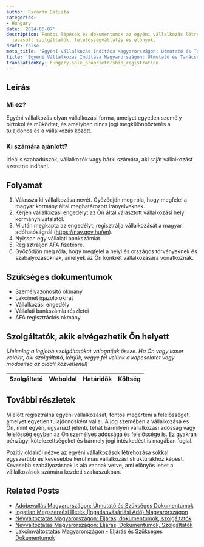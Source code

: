 ```yaml
---
author: Ricardo Batista
categories:
- Hungary
date: '2024-06-07'
description: Fontos lépések és dokumentumok az egyéni vállalkozás létrehozásához Magyarországon,
  javasolt szolgáltatók, felelősségvállalás és előnyök.
draft: false
meta_title: 'Egyéni Vállalkozás Indítása Magyarországon: Útmutató és Tanácsok'
title: 'Egyéni Vállalkozás Indítása Magyarországon: Útmutató és Tanácsok'
translationKey: hungary-sole_proprietorship_registration
---
```



## Leírás
### Mi ez?
Egyéni vállalkozás olyan vállalkozási forma, amelyet egyetlen személy birtokol és működtet, és amelyben nincs jogi megkülönböztetés a tulajdonos és a vállalkozás között.

### Ki számára ajánlott?
Ideális szabadúszók, vállalkozók vagy bárki számára, aki saját vállalkozást szeretne indítani.

## Folyamat

1. Válassza ki vállalkozása nevét. Győződjön meg róla, hogy megfelel a magyar kormány által meghatározott irányelveknek.
2. Kérjen vállalkozási engedélyt az Ön által választott vállalkozási helyi kormányhivatalától.
3. Miután megkapta az engedélyt, regisztrálja vállalkozását a magyar adóhatóságnál (https://nav.gov.hu/en).
4. Nyisson egy vállalati bankszámlát.
5. Regisztráljon ÁFA fizetésre.
6. Győződjön meg róla, hogy megfelel a helyi és országos törvényeknek és szabályozásoknak, amelyek az Ön konkrét vállalkozására vonatkoznak.

## Szükséges dokumentumok

- Személyazonosító okmány
- Lakcímet igazoló okirat
- Vállalkozási engedély
- Vállalati bankszámla részletei
- ÁFA regisztrációs okmány

## Szolgáltatók, akik elvégezhetik Ön helyett

_(Jelenleg a legjobb szolgáltatókat válogatjuk össze. Ha Ön vagy ismer valakit, aki szolgáltató, kérjük, vegye fel velünk a kapcsolatot vagy módosítsa az oldalt közvetlenül)_

| Szolgáltató     |     Weboldal    |     Határidők    |       Költség     |
| :-------------: | :-------------: |  :-------------: | :-------------: |

## További részletek

Mielőtt regisztrálná egyéni vállalkozását, fontos megérteni a felelősséget, amelyet egyetlen tulajdonosként vállal. A jog szemében a vállalkozása és Ön, mint egyén, ugyanazt jelenti, tehát bármilyen vállalkozási adósság vagy felelősség egyben az Ön személyes adóssága és felelőssége is. Ez gyakran pénzügyi kötelezettségeket és bármely jogi intézkedést is magában foglal. 

Pozitív oldalról nézve az egyéni vállalkozások létrehozása sokkal egyszerűbb és kevesebbe kerül más vállalkozási struktúrákhoz képest. Kevesebb szabályozásnak is alá vannak vetve, ami előnyös lehet a vállalkozások számára kezdeti szakaszukban.


## Related Posts

- [Adóbevallás Magyarországon: Útmutató és Szükséges Dokumentumok](https://tramitit.com/hu/guides/hungary/adobevallas_benyujtasa/)
- [Ingatlan Megszerzési Illeték (Ingatlanvásárlási Adó) Magyarországon](https://tramitit.com/hu/guides/hungary/vagyonszerzesi_illetek_befizetese/)
- [Névváltoztatás Magyarországon: Eljárás, dokumentumok, szolgáltatók](https://tramitit.com/hu/guides/hungary/csaladi_nev_megvaltoztatasa/)
- [Névváltoztatás Magyarországon: Eljárás, Dokumentumok, Szolgáltatók](https://tramitit.com/hu/guides/hungary/nevvaltoztatas_bejelentese/)
- [Lakcímváltoztatás Magyarországon - Eljárás és Szükséges Dokumentumok](https://tramitit.com/hu/guides/hungary/lakohely_bejelentese/)